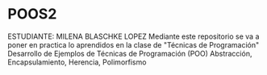 # POOS2
ESTUDIANTE: MILENA BLASCHKE LOPEZ
Mediante este repositorio se va a poner en practica lo aprendidos en la clase de "Técnicas de Programación"
Desarrollo de Ejemplos de Técnicas de Programación (POO)
Abstracción, Encapsulamiento, Herencia, Polimorfismo 
